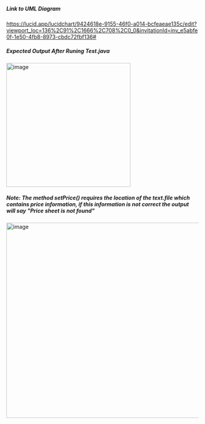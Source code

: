 ##### Link to UML Diagram
https://lucid.app/lucidchart/9424618e-9155-46f0-a014-bcfeaeae135c/edit?viewport_loc=136%2C91%2C1666%2C708%2C0_0&invitationId=inv_e5abfe0f-1e50-4fb8-8973-cbdc72fbf136#

##### Expected Output After Runing Test.java
<img width="325" alt="image" src="https://user-images.githubusercontent.com/94568955/194220130-626abcf5-e673-4dbc-af8e-fcd89a33ad56.png">

##### Note: The method setPrice() requires the location of the text.file which contains price information, if this information is not correct the output will say "Price sheet is not found"
<img width="512" alt="image" src="https://user-images.githubusercontent.com/94568955/194220585-f06bf7bd-796e-4c8d-8d11-f6326c183f1c.png">
